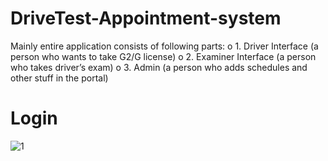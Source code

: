 # DriveTest-Appointment-system
Mainly entire application consists of following parts:
o 1. Driver Interface (a person who wants to take G2/G license)
o 2. Examiner Interface (a person who takes driver’s exam)
o 3. Admin (a person who adds schedules and other stuff in the portal)

# Login
![1](https://github.com/web-dev-nav/DriveTest-Appointment-system/assets/110724391/d0b32b34-e021-447b-94af-7bc55dceb115)
